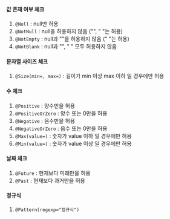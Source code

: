 
#### 값 존재 여부 체크  
1) `@Null`     : null만 허용  
2) `@NotNull`  : null을 허용하지 않음 ("", " "는 허용)  
3) `@NotEmpty` : null과 ""을 허용하지 않음 (" "는 허용)  
4) `@NotBlank` : null과 "", " " 모두 허용하지 않음  

#### 문자열 사이즈 체크
   1) `@Size(min=, max=)` : 길이가 min 이상 max 이하 일 경우에만 허용    
#### 수 체크  
   1) `@Positive`       : 양수만을 허용  
   2) `@PositiveOrZero` : 양수 또는 0만을 허용  
   3) `@Negative`       : 음수만을 허용  
   4) `@NegativeOrZero` : 음수 또는 0만을 허용  
   5) `@Max(value=)`      : 숫자가 value 이하 일 경우에만 허용 
   6) `@Min(value=)`      : 숫자가 value 이상 일 경우에만 허용
   
#### 날짜 체크  
   1) `@Future` : 현재보다 미래만을 허용  
   2) `@Past`   : 현재보다 과거만을 허용

#### 정규식
1) `@Pattern(regexp="정규식")`
